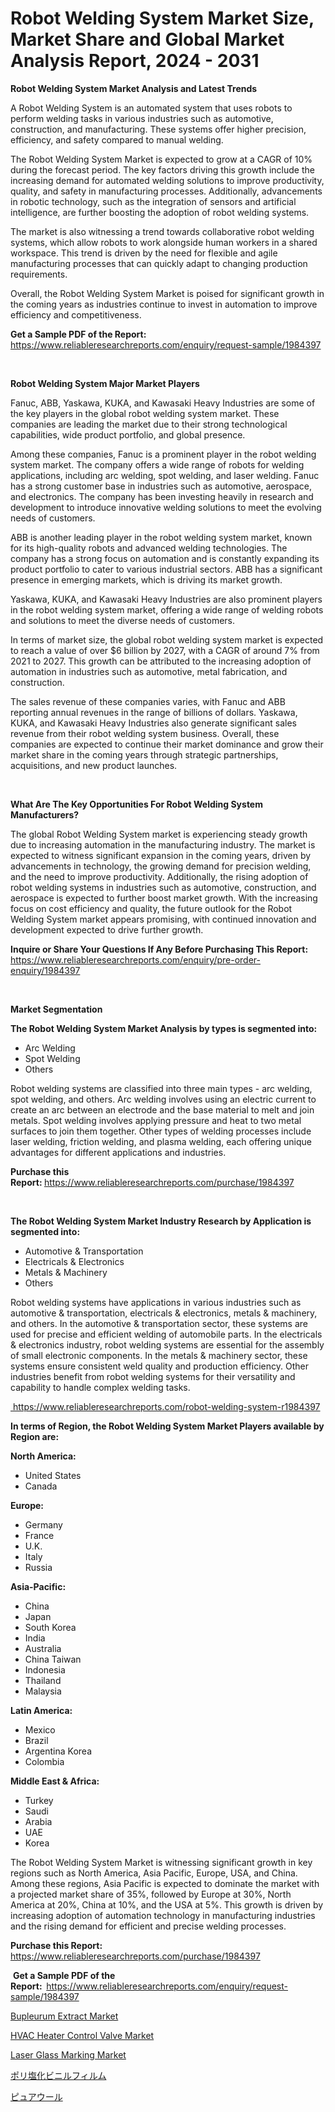 <p><h1>Robot Welding System Market Size, Market Share and Global Market Analysis Report, 2024 - 2031</h1></p><p><strong>Robot Welding System Market Analysis and Latest Trends</strong></p>
<p><p>A Robot Welding System is an automated system that uses robots to perform welding tasks in various industries such as automotive, construction, and manufacturing. These systems offer higher precision, efficiency, and safety compared to manual welding.</p><p>The Robot Welding System Market is expected to grow at a CAGR of 10% during the forecast period. The key factors driving this growth include the increasing demand for automated welding solutions to improve productivity, quality, and safety in manufacturing processes. Additionally, advancements in robotic technology, such as the integration of sensors and artificial intelligence, are further boosting the adoption of robot welding systems.</p><p>The market is also witnessing a trend towards collaborative robot welding systems, which allow robots to work alongside human workers in a shared workspace. This trend is driven by the need for flexible and agile manufacturing processes that can quickly adapt to changing production requirements.</p><p>Overall, the Robot Welding System Market is poised for significant growth in the coming years as industries continue to invest in automation to improve efficiency and competitiveness.</p></p>
<p><strong>Get a Sample PDF of the Report:&nbsp;</strong> <a href="https://www.reliableresearchreports.com/enquiry/request-sample/1984397">https://www.reliableresearchreports.com/enquiry/request-sample/1984397</a></p>
<p>&nbsp;</p>
<p><strong>Robot Welding System Major Market Players</strong></p>
<p><p>Fanuc, ABB, Yaskawa, KUKA, and Kawasaki Heavy Industries are some of the key players in the global robot welding system market. These companies are leading the market due to their strong technological capabilities, wide product portfolio, and global presence.</p><p>Among these companies, Fanuc is a prominent player in the robot welding system market. The company offers a wide range of robots for welding applications, including arc welding, spot welding, and laser welding. Fanuc has a strong customer base in industries such as automotive, aerospace, and electronics. The company has been investing heavily in research and development to introduce innovative welding solutions to meet the evolving needs of customers.</p><p>ABB is another leading player in the robot welding system market, known for its high-quality robots and advanced welding technologies. The company has a strong focus on automation and is constantly expanding its product portfolio to cater to various industrial sectors. ABB has a significant presence in emerging markets, which is driving its market growth.</p><p>Yaskawa, KUKA, and Kawasaki Heavy Industries are also prominent players in the robot welding system market, offering a wide range of welding robots and solutions to meet the diverse needs of customers.</p><p>In terms of market size, the global robot welding system market is expected to reach a value of over $6 billion by 2027, with a CAGR of around 7% from 2021 to 2027. This growth can be attributed to the increasing adoption of automation in industries such as automotive, metal fabrication, and construction.</p><p>The sales revenue of these companies varies, with Fanuc and ABB reporting annual revenues in the range of billions of dollars. Yaskawa, KUKA, and Kawasaki Heavy Industries also generate significant sales revenue from their robot welding system business. Overall, these companies are expected to continue their market dominance and grow their market share in the coming years through strategic partnerships, acquisitions, and new product launches.</p></p>
<p>&nbsp;</p>
<p><strong>What Are The Key Opportunities For Robot Welding System Manufacturers?</strong></p>
<p><p>The global Robot Welding System market is experiencing steady growth due to increasing automation in the manufacturing industry. The market is expected to witness significant expansion in the coming years, driven by advancements in technology, the growing demand for precision welding, and the need to improve productivity. Additionally, the rising adoption of robot welding systems in industries such as automotive, construction, and aerospace is expected to further boost market growth. With the increasing focus on cost efficiency and quality, the future outlook for the Robot Welding System market appears promising, with continued innovation and development expected to drive further growth.</p></p>
<p><strong>Inquire or Share Your Questions If Any Before Purchasing This Report:</strong> <a href="https://www.reliableresearchreports.com/enquiry/pre-order-enquiry/1984397">https://www.reliableresearchreports.com/enquiry/pre-order-enquiry/1984397</a></p>
<p>&nbsp;</p>
<p><strong>Market Segmentation</strong></p>
<p><strong>The Robot Welding System Market Analysis by types is segmented into:</strong></p>
<p><ul><li>Arc Welding</li><li>Spot Welding</li><li>Others</li></ul></p>
<p><p>Robot welding systems are classified into three main types - arc welding, spot welding, and others. Arc welding involves using an electric current to create an arc between an electrode and the base material to melt and join metals. Spot welding involves applying pressure and heat to two metal surfaces to join them together. Other types of welding processes include laser welding, friction welding, and plasma welding, each offering unique advantages for different applications and industries.</p></p>
<p><strong>Purchase this Report:&nbsp;</strong><a href="https://www.reliableresearchreports.com/purchase/1984397">https://www.reliableresearchreports.com/purchase/1984397</a></p>
<p>&nbsp;</p>
<p><strong>The Robot Welding System Market Industry Research by Application is segmented into:</strong></p>
<p><ul><li>Automotive & Transportation</li><li>Electricals & Electronics</li><li>Metals & Machinery</li><li>Others</li></ul></p>
<p><p>Robot welding systems have applications in various industries such as automotive & transportation, electricals & electronics, metals & machinery, and others. In the automotive & transportation sector, these systems are used for precise and efficient welding of automobile parts. In the electricals & electronics industry, robot welding systems are essential for the assembly of small electronic components. In the metals & machinery sector, these systems ensure consistent weld quality and production efficiency. Other industries benefit from robot welding systems for their versatility and capability to handle complex welding tasks.</p></p>
<p><a href="https://www.reliableresearchreports.com/robot-welding-system-r1984397">&nbsp;https://www.reliableresearchreports.com/robot-welding-system-r1984397</a></p>
<p><strong>In terms of Region, the Robot Welding System Market Players available by Region are:</strong></p>
<p>
    <p> <strong> North America: </strong>
        <ul>
            <li>United States</li>
            <li>Canada</li>
        </ul>
        </p> 
    <p> <strong> Europe: </strong>
        <ul>
            <li>Germany</li>
            <li>France</li>
            <li>U.K.</li>
            <li>Italy</li>
            <li>Russia</li>
        </ul>
        </p> 
    <p> <strong> Asia-Pacific: </strong>
        <ul>
            <li>China</li>
            <li>Japan</li>
            <li>South Korea</li>
            <li>India</li>
            <li>Australia</li>
            <li>China Taiwan</li>
            <li>Indonesia</li>
            <li>Thailand</li>
            <li>Malaysia</li>
        </ul>
        </p> 
    <p> <strong> Latin America: </strong>
        <ul>
            <li>Mexico</li>
            <li>Brazil</li>
            <li>Argentina Korea</li>
            <li>Colombia</li>
        </ul>
        </p> 
    <p> <strong> Middle East & Africa: </strong>
        <ul>
            <li>Turkey</li>
            <li>Saudi</li>
            <li>Arabia</li>
            <li>UAE</li>
            <li>Korea</li>
        </ul>
    </p>
    </p>
<p><p>The Robot Welding System Market is witnessing significant growth in key regions such as North America, Asia Pacific, Europe, USA, and China. Among these regions, Asia Pacific is expected to dominate the market with a projected market share of 35%, followed by Europe at 30%, North America at 20%, China at 10%, and the USA at 5%. This growth is driven by increasing adoption of automation technology in manufacturing industries and the rising demand for efficient and precise welding processes.</p></p>
<p><strong>Purchase this Report: </strong><a href="https://www.reliableresearchreports.com/purchase/1984397">https://www.reliableresearchreports.com/purchase/1984397</a></p>
<p>&nbsp;<strong>Get a Sample PDF of the Report:&nbsp;&nbsp;</strong><a href="https://www.reliableresearchreports.com/enquiry/request-sample/1984397">https://www.reliableresearchreports.com/enquiry/request-sample/1984397</a></p>
<p><strong></strong></p>
<p><p><a href="https://issuu.com/reportprime-2/docs/bupleurum-extract-market-size-2030.pptx">Bupleurum Extract Market</a></p><p><a href="https://github.com/yoshih12/Market-Research-Report-List-3/blob/main/hvac-heater-control-valve-market.md">HVAC Heater Control Valve Market</a></p><p><a href="https://github.com/castoriffic/Market-Research-Report-List-4/blob/main/laser-glass-marking-market.md">Laser Glass Marking Market</a></p><p><a href="https://github.com/Sophiaard2003/Market-Research-Report-List-1/blob/main/205190934171.md">ポリ塩化ビニルフィルム</a></p><p><a href="https://github.com/hilmi-2a/Market-Research-Report-List-1/blob/main/118455534170.md">ピュアウール</a></p></p>